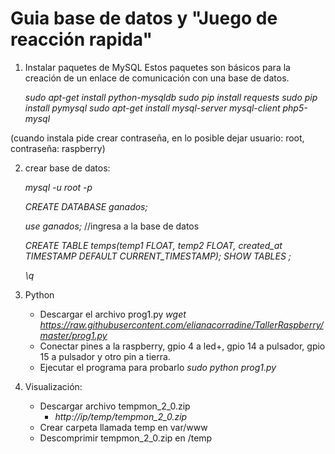 # Guia base de datos y "Juego de reacción rapida" 

1. Instalar paquetes de MySQL Estos paquetes son básicos para la creación de un enlace de 
comunicación con una base de datos.

      *sudo apt-get install python-mysqldb*
      *sudo pip install requests*
      *sudo pip install pymysql*
      *sudo apt-get install mysql-server mysql-client php5-mysql*

(cuando instala pide crear contraseña, en lo posible dejar usuario: root, contraseña: raspberry)

2. crear base de datos:

      *mysql -u root -p*

      *CREATE DATABASE ganados;* 

      *use ganados;* //ingresa a la base de datos

      *CREATE TABLE temps(temp1 FLOAT, temp2 FLOAT, created_at TIMESTAMP DEFAULT CURRENT_TIMESTAMP);*
      *SHOW TABLES ;*

      *\q*


3. Python

     + Descargar el archivo prog1.py 
      *wget https://raw.githubusercontent.com/elianacorradine/TallerRaspberry/master/prog1.py*
     + Conectar pines a la raspberry, gpio 4 a led+, gpio 14 a pulsador, gpio 15 a pulsador y otro pin a tierra.
     + Ejecutar el programa para probarlo *sudo python prog1.py* 
     
4. Visualización:
     + Descargar archivo tempmon_2_0.zip 
          - *http://ip/temp/tempmon_2_0.zip*
     + Crear carpeta llamada temp en var/www
     + Descomprimir tempmon_2_0.zip en /temp
